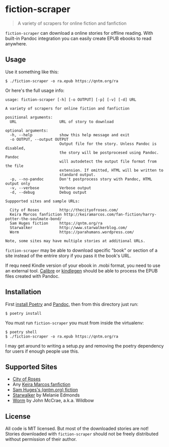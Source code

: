 # fiction-scraper

> A variety of scrapers for online fiction and fanfiction

`fiction-scraper` can download a online stories for offline reading. With built-in Pandoc integration you can easily create EPUB ebooks to read anywhere.

## Usage

Use it something like this:

```
$ ./fiction-scraper -o ra.epub https://qntm.org/ra
```

Or here's the full usage info:

```
usage: fiction-scraper [-h] [-o OUTPUT] [-p] [-v] [-d] URL

A variety of scrapers for online fiction and fanfiction

positional arguments:
  URL                   URL of story to download

optional arguments:
  -h, --help            show this help message and exit
  -o OUTPUT, --output OUTPUT
                        Output file for the story. Unless Pandoc is disabled,
                        the story will be postprocesed using Pandoc. Pandoc
                        will autodetect the output file format from the file
                        extension. If omitted, HTML will be written to
                        standard output.
  -p, --no-pandoc       Don't postprocess story with Pandoc, HTML output only
  -v, --verbose         Verbose output
  -d, --debug           Debug output

Suppported sites and sample URLs:

  City of Roses         http://thecityofroses.com/
  Keira Marcos fanfiction http://keiramarcos.com/fan-fiction/harry-potter-the-soulmate-bond/
  Sam Huges fiction     https://qntm.org/ra
  Starwalker            http://www.starwalkerblog.com/
  Worm                  https://parahumans.wordpress.com/

Note, some sites may have multiple stories at additional URLs.
```

`fiction-scraper` may be able to download specific "book" or section of a site instead of the entrire story if you pass it the book's URL.

If requ need Kindle version of your ebook in .mobi format, you need to use an external tool. [Calibre] or [kindlegen] should be able to process the EPUB files created with Pandoc.

## Installation

First [install Poetry] and [Pandoc], then from this directory just run:

```
$ poetry install
```

You must run `fiction-scraper` you must from inside the virtualenv:

```
$ poetry shell
$ ./fiction-scraper -o ra.epub https://qntm.org/ra
```

I may get around to writing a setup.py and removing the poetry dependency for users if enough people use this.

## Supported Sites

*  [City of Roses](http://thecityofroses.com/) 
*  Any [Keira Marcos fanfiction](http://keiramarcos.com/fan-fiction/)
*  [Sam Huges's (qntm.org) fiction](https://qntm.org/fiction)
*  [Starwalker](http://www.starwalkerblog.com/) by Melanie Edmonds
*  [Worm](https://parahumans.wordpress.com/) by John McCrae, a.k.a. Wildbow

## License

All code is MIT licensed. But most of the downloaded stories are not! Stories downloaded with `fiction-scraper` should not be freely distributed without permission of their author.

[Calibre]: https://calibre-ebook.com/
[kindlegen]: https://www.amazon.com/gp/feature.html?docId=1000765211
[install Poetry]: https://github.com/sdispater/poetry#installation
[Pandoc]: https://pandoc.org/
